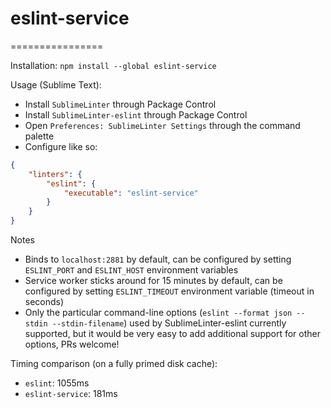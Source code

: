 # eslint-service
================

Installation: `npm install --global eslint-service`

Usage (Sublime Text):
* Install `SublimeLinter` through Package Control
* Install `SublimeLinter-eslint` through Package Control
* Open `Preferences: SublimeLinter Settings` through the command palette
* Configure like so:
```json
{
	"linters": {
		"eslint": {
			"executable": "eslint-service"
		}
	}
}
```

Notes
* Binds to `localhost:2881` by default, can be configured by setting `ESLINT_PORT` and `ESLINT_HOST` environment variables
* Service worker sticks around for 15 minutes by default, can be configured by setting `ESLINT_TIMEOUT` environment variable (timeout in seconds)
* Only the particular command-line options (`eslint --format json --stdin --stdin-filename`) used by SublimeLinter-eslint currently supported, but it would be very easy to add additional support for other options, PRs welcome!

Timing comparison (on a fully primed disk cache):
* `eslint`: 1055ms
* `eslint-service`: 181ms
